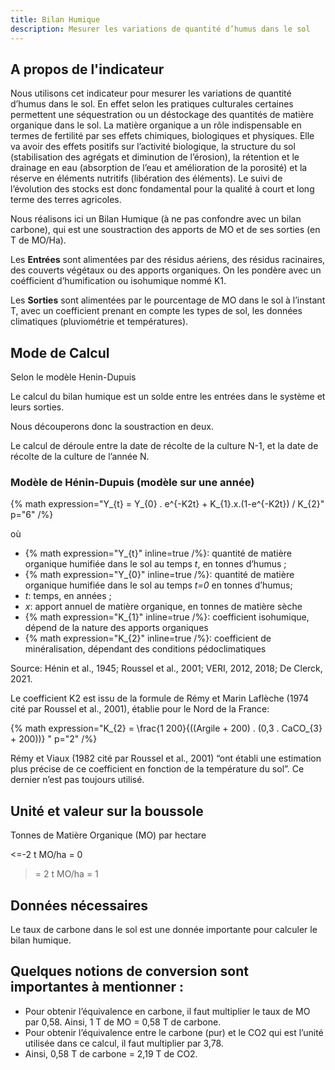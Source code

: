```yaml
---
title: Bilan Humique
description: Mesurer les variations de quantité d’humus dans le sol
---
```

## A propos de l'indicateur

Nous utilisons cet indicateur pour mesurer les variations de quantité d’humus dans le sol. En effet selon les pratiques culturales certaines permettent une séquestration ou un déstockage des quantités de matière organique dans le sol. La matière organique a un rôle indispensable en termes de fertilité par ses effets chimiques, biologiques et physiques. Elle va avoir des effets positifs sur l’activité biologique, la structure du sol (stabilisation des agrégats et diminution de l’érosion), la rétention et le drainage en eau (absorption de l’eau et amélioration de la porosité) et la réserve en éléments nutritifs (libération des éléments).  Le suivi de l’évolution des stocks est donc fondamental pour la qualité à court et long terme des terres agricoles. 

Nous réalisons ici un Bilan Humique (à ne pas confondre avec un bilan carbone), qui est une soustraction des apports de MO et de ses sorties (en T de MO/Ha).

Les **Entrées** sont alimentées par des résidus aériens, des résidus racinaires, des couverts végétaux ou des apports organiques. On les pondère avec un coéfficient d’humification ou isohumique nommé K1. 

Les **Sorties** sont alimentées par le pourcentage de MO dans le sol à l’instant T, avec un coefficient prenant en compte les types de sol, les données climatiques (pluviométrie et températures).

## Mode de Calcul

Selon le modèle Henin-Dupuis

Le calcul du bilan humique est un solde entre les entrées dans le système et leurs sorties.

Nous découperons donc la soustraction en deux.

Le calcul de déroule entre la date de récolte de la culture N-1, et la date de récolte de la culture de l’année N.

### Modèle de Hénin-Dupuis (modèle sur une année)

{% math expression="Y_{t} = Y_{0} . e^{-K2t} + K_{1}.x.(1-e^{-K2t}) / K_{2}" p="6" /%}


où

- {% math expression="Y_{t}" inline=true /%}: quantité de matière organique humifiée dans le sol au temps _t_, en tonnes
d’humus ;
- {% math expression="Y_{0}" inline=true /%}: quantité de matière organique humifiée dans le sol au temps _t=0_ en tonnes
d’humus;
- _t_: temps, en années ;
- _x_: apport annuel de matière organique, en tonnes de matière sèche
- {% math expression="K_{1}" inline=true /%}: coefficient isohumique, dépend de la nature des apports organiques
- {% math expression="K_{2}" inline=true /%}: coefficient de minéralisation, dépendant des conditions pédoclimatiques

Source: Hénin et al., 1945; Roussel et al., 2001; VERI, 2012, 2018; De Clerck, 2021.

Le coefficient K2 est issu de la formule de Rémy et Marin Laflèche (1974 cité par Roussel et al., 2001), établie pour le Nord de la France: 

{% math expression="K_{2} = \\frac{1 200}{((Argile + 200) . (0,3 . CaCO_{3} + 200))} " p="2" /%}

Rémy et Viaux (1982 cité par Roussel et al., 2001) “ont établi une estimation plus précise de ce coefficient en fonction de la température du sol”. Ce dernier n’est pas toujours utilisé.

## Unité et valeur sur la boussole

Tonnes de Matière Organique (MO) par hectare

<=-2 t MO/ha = 0 
>= 2 t MO/ha = 1

## Données nécessaires
Le taux de carbone dans le sol est une donnée importante pour calculer le bilan humique.

## Quelques notions de conversion sont importantes à mentionner :

- Pour obtenir l’équivalence en carbone, il faut multiplier le taux de MO par 0,58. Ainsi, 1 T de MO = 0,58 T de carbone.
- Pour obtenir l’équivalence entre le carbone (pur) et le CO2 qui est l’unité utilisée dans ce calcul, il faut multiplier par 3,78. 
- Ainsi, 0,58 T de carbone = 2,19 T de CO2.
